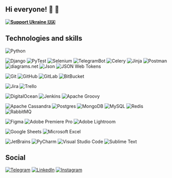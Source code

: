 ## Hi everyone! 👋 🌵

**[![Support Ukraine 🇺🇦](https://img.shields.io/badge/Support-Ukraine-FFCC00.svg?style=for-the-badge&color=FFCC00&labelColor=0057b7)](https://savelife.in.ua/)**



## Technologies and skills

![Python](https://img.shields.io/badge/python-0174DF?style=for-the-badge&logo=python&logoColor=ffdd54)

![Django](https://img.shields.io/badge/django-088A08?style=for-the-badge&logo=django&logoColor=white)
![PyTest](https://img.shields.io/badge/pytest-01A9DB?style=for-the-badge&logo=pytest&logoColor=white)
![Selenium](https://img.shields.io/badge/selenium-3ADF00?style=for-the-badge&logo=selenium&logoColor=white)
![TelegramBot](https://img.shields.io/badge/Telegram%20Bots-2E9AFE?style=for-the-badge&logo=Telegram&logoColor=white)
![Celery](https://img.shields.io/badge/Celery-01DF3A?style=for-the-badge&logo=Celery&logoColor=white)
![Jinja](https://img.shields.io/badge/Jinja-8A0808?style=for-the-badge&logo=Jinja&logoColor=white)
![Postman](https://img.shields.io/badge/Postman-FF8000?style=for-the-badge&logo=Postman&logoColor=white)
![diagrams.net](https://img.shields.io/badge/diagrams.net-FF8000?style=for-the-badge&logo=diagrams.net&logoColor=white)
![Json](https://img.shields.io/badge/Json-6E6E6E?style=for-the-badge&logo=json&logoColor=white)
![JSON Web Tokens](https://img.shields.io/badge/Json%20Web%20Tokens-6E6E6E?style=for-the-badge&logo=JSONWebTokens&logoColor=white)

![Git](https://img.shields.io/badge/git-FF8000?style=for-the-badge&logo=git&logoColor=white)
![GitHub](https://img.shields.io/badge/github-585858?style=for-the-badge&logo=github&logoColor=white)
![GitLab](https://img.shields.io/badge/gitlab-DF7401?style=for-the-badge&logo=gitlab&logoColor=white)
![BitBucket](https://img.shields.io/badge/bitbucket-0080FF?style=for-the-badge&logo=bitbucket&logoColor=white)

![Jira](https://img.shields.io/badge/Jira-0080FF?style=for-the-badge&logo=Jira&logoColor=white)
![Trello](https://img.shields.io/badge/Trello-0080FF?style=for-the-badge&logo=Trello&logoColor=white)

![DigitalOcean](https://img.shields.io/badge/DigitalOcean-0080FF?style=for-the-badge&logo=DigitalOcean&logoColor=white)
![Jenkins](https://img.shields.io/badge/Jenkins-B43104?style=for-the-badge&logo=Jenkins&logoColor=white)
![Apache Groovy](https://img.shields.io/badge/Apache%20Groovy-086A87?style=for-the-badge&logo=ApacheGroovy&logoColor=white)

![Apache Cassandra](https://img.shields.io/badge/Apache%20Cassandra-81DAF5?style=for-the-badge&logo=ApacheCassandra&logoColor=white)
![Postgres](https://img.shields.io/badge/postgres-%2332316192.svg?style=for-the-badge&logo=postgresql&logoColor=white)
![MongoDB](https://img.shields.io/badge/MongoDB-%234ea44b.svg?style=for-the-badge&logo=mongodb&logoColor=white)
![MySQL](https://img.shields.io/badge/mysql-%2340f.svg?style=for-the-badge&logo=mysql&logoColor=white)
![Redis](https://img.shields.io/badge/redis-%23FF4000.svg?style=for-the-badge&logo=redis&logoColor=white)
![RabbitMQ](https://img.shields.io/badge/Rabbitmq-FF6400?style=for-the-badge&logo=rabbitmq&logoColor=white)

![Figma](https://img.shields.io/badge/figma-%23F24E1E.svg?style=for-the-badge&logo=figma&logoColor=white)
![Adobe Premiere Pro](https://img.shields.io/badge/adobe%20premiere%20PRO-%2308088A.svg?style=for-the-badge&logo=adobepremierepro&logoColor=white)
![Adobe Lightroom](https://img.shields.io/badge/adobe%20Lightroom-%230489B1.svg?style=for-the-badge&logo=adobelightroom&logoColor=white)

![Google Sheets](https://img.shields.io/badge/GoogleSheets-217376?style=for-the-badge&logo=GoogleSheets&logoColor=white)
![Microsoft Excel](https://img.shields.io/badge/Microsoft_Excel-217346?style=for-the-badge&logo=microsoft-excel&logoColor=white)

![JetBrains](https://img.shields.io/badge/JetBrains-8A0829?style=for-the-badge&logo=JetBrains&logoColor=white)
![PyCharm](https://img.shields.io/badge/PyCharm-0B610B.svg?style=for-the-badge&logo=PyCharm&logoColor=white)
![Visual Studio Code](https://img.shields.io/badge/Visual%20Studio%20Code-0078d7.svg?style=for-the-badge&logo=visual-studio-code&logoColor=white)
![Sublime Text](https://img.shields.io/badge/Sublime%20Text-DBA901.svg?style=for-the-badge&logo=SublimeText&logoColor=white)



## Social
[![Telegram](https://img.shields.io/badge/Telegram-2CA5E0?style=for-the-badge&logo=telegram&logoColor=white)](https://t.me/ivan_masiuk/)
[![LinkedIn](https://img.shields.io/badge/LinkedIn-2CA52f0?style=for-the-badge&logo=LinkedIn&logoColor=white)](https://linkedin.com/in/masiuk_)
[![Instagram](https://img.shields.io/badge/Instagram-%23E4405F.svg?style=for-the-badge&logo=Instagram&logoColor=white)](https://instagram.com/masiuk_/)
